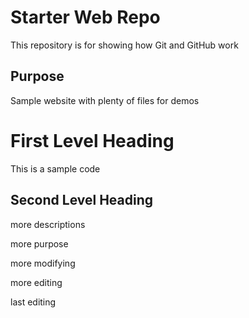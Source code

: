 # Starter Web Repo

This repository is for showing how Git and GitHub work

## Purpose

Sample website with plenty of files for demos


# First Level Heading

This is a sample code


## Second Level Heading

more descriptions

more purpose

more modifying

more editing

last editing
